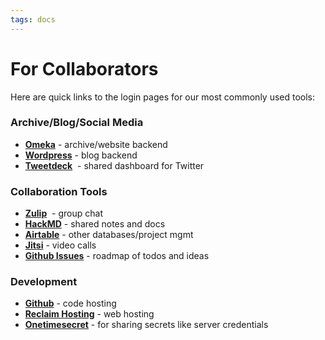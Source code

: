 ```yaml
---
tags: docs
---
```


# For Collaborators

Here are quick links to the login pages for our most commonly used tools:

### Archive/Blog/Social Media

-   **[Omeka](https://disorientations.org/admin)** \- archive/website backend
-   **[Wordpress](http://blog.disorientations.org/admin)** \- blog backend
-   **[Tweetdeck](https://github.com/orgs/disorientations/projects/1)**  - shared dashboard for Twitter 

### Collaboration Tools

-   **[Zulip](http://disorientations.zulipchat.com)**  - group chat
-   **[HackMD](https://hackmd.io/team/disorientations?nav=overview)** \- shared notes and docs
-   **[Airtable](https://airtable.com)** \- other databases/project mgmt
-   **[Jitsi](https://meet.jit.si)** \- video calls
-   **[Github Issues](https://github.com/orgs/disorientations/projects/1)** \- roadmap of todos and ideas

### Development

-   **[Github](https://github.com/disorientations)** \- code hosting
-   **[Reclaim Hosting](https://portal.reclaimhosting.com/clientarea.php)** \- web hosting
-   **[Onetimesecret](https://onetimesecret.com)** \- for sharing secrets like server credentials